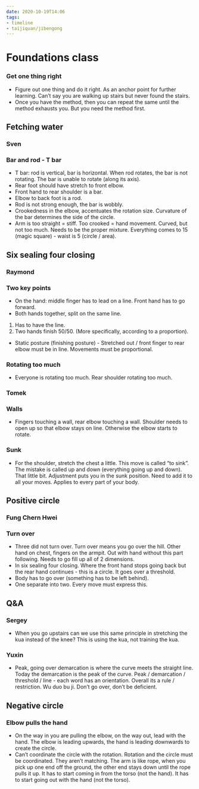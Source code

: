 ```yaml
---
date: 2020-10-19T14:06
tags:
- timeline
- taijiquan/jibengong
---
```


# Foundations class

### Get one thing right
* Figure out one thing and do it right.  As an anchor point for further learning.  Can’t say you are walking up stairs but never found the stairs.
* Once you have the method, then you can repeat the same until the method exhausts you.  But you need the method first.

## Fetching water
### Sven
### Bar and rod - T bar
* T bar: rod is vertical, bar is horizontal.  When rod rotates, the bar is not rotating.  The bar is unable to rotate (along its axis).
* Rear foot should have stretch to front elbow.
* Front hand to rear shoulder is a bar.
* Elbow to back foot is a rod.
* Rod is not strong enough, the bar is wobbly.
* Crookedness in the elbow, accentuates the rotation size.  Curvature of the bar determines the side of the circle.
* Arm is too straight = stiff.  Too crooked = hand movement.  Curved, but not too much.  Needs to be the proper mixture.  Everything comes to 15 (magic square) - waist is 5 (circle / area).

## Six sealing four closing
### Raymond
### Two key points
* On the hand: middle finger has to lead on a line.  Front hand has to go forward.
* Both hands together, split on the same line.
1. Has to have the line.
2. Two hands finish 50/50.  (More specifically, according to a proportion).
* Static posture (finishing posture) - Stretched out / front finger to rear elbow must be in line.  Movements must be proportional.
### Rotating too much
* Everyone is rotating too much.  Rear shoulder rotating too much.
### Tomek
### Walls
* Fingers touching a wall, rear elbow touching a wall.  Shoulder needs to open up so that elbow stays on line.  Otherwise the elbow starts to rotate.
### Sunk
* For the shoulder, stretch the chest a little.  This move is called “to sink”.  The mistake is called up and down (everything going up and down).  That little bit.  Adjustment puts you in the sunk position.  Need to add it to all your moves.  Applies to every part of your body.

## Positive circle
### Fung Chern Hwei
### Turn over
* Three did not turn over.  Turn over means you go over the hill.  Other hand on chest, fingers on the armpit.  Out with hand without this part following.  Needs to go fill up all of 2 dimensions.
* In six sealing four closing.  Where the front hand stops going back but the rear hand continues - this is a circle.  It goes over a threshold.
* Body has to go over (something has to be left behind).
* One separate into two.  Every move must express this.

## Q&A
### Sergey
* When you go upstairs can we use this same principle in stretching the kua instead of the knee?  This is using the kua, not training the kua.
### Yuxin
* Peak, going over demarcation is where the curve meets the straight line.  Today the demarcation is the peak of the curve.  Peak / demarcation / threshold / line - each word has an orientation.  Overall its a rule / restriction.  Wu duo bu ji.  Don’t go over, don’t be deficient.

## Negative circle
### Elbow pulls the hand
* On the way in you are pulling the elbow, on the way out, lead with the hand.  The elbow is leading upwards, the hand is leading downwards to create the circle.
* Can’t coordinate the circle with the rotation.  Rotation and the circle must be coordinated.  They aren’t matching.  The arm is like rope, when you pick up one end off the ground, the other end stays down until the rope pulls it up.  It has to start coming in from the torso (not the hand).  It has to start going out with the hand (not the torso).
